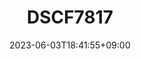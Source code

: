 ---
title: "DSCF7817"
date: 2023-06-03T18:41:55+09:00
tags: ["urban_scenery", "japan", "tokyo", "yokohama", "sky"]
location: "コスモクロック２１ (Cosmo Clock 21)"
imageUrl: "https://live.staticflickr.com/65535/53230367136_b7d5747e49_b.jpg"
width: 4310
height: 2870
---